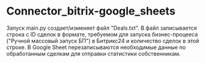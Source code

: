 # Connector_bitrix-google_sheets

Запуск main.py создает/изменяет файл "Deals.txt". В файл записывается строка с ID сделок в формате, требуемом для запуска бизнес-процееса ("Ручной массовый запуск БП") в Битрикс24 и количество сделок в этой строке.
В Google Sheet перезаписываются необходимые данные по обработанным сделкам для отправки статистики собственникам.
